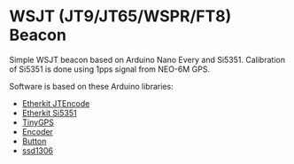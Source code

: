 WSJT (JT9/JT65/WSPR/FT8) Beacon
===============================

Simple WSJT beacon based on Arduino Nano Every and Si5351. Calibration of Si5351 is done using 1pps signal from NEO-6M GPS.

Software is based on these Arduino libraries:
- [Etherkit JTEncode](https://www.arduino.cc/reference/en/libraries/etherkit-jtencode/)
- [Etherkit Si5351](https://www.arduino.cc/reference/en/libraries/etherkit-si5351/)
- [TinyGPS](https://www.arduino.cc/reference/en/libraries/tinygps/)
- [Encoder](https://www.arduino.cc/reference/en/libraries/encoder/)
- [Button](https://www.arduino.cc/reference/en/libraries/button/)
- [ssd1306](https://www.arduino.cc/reference/en/libraries/ssd1306/)

